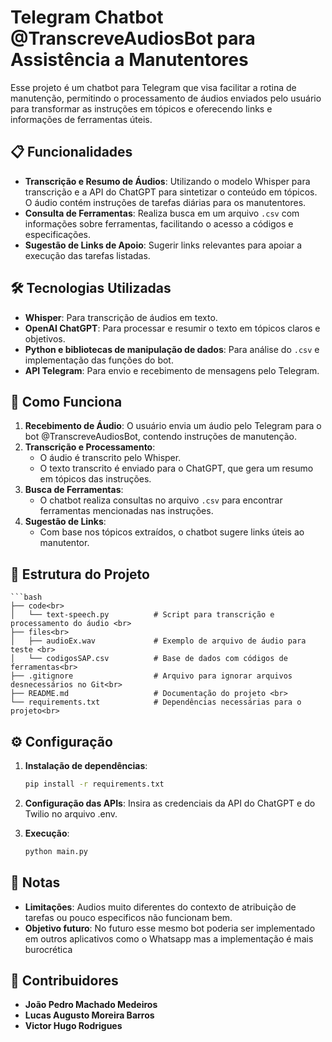# Telegram Chatbot @TranscreveAudiosBot para Assistência a Manutentores

Esse projeto é um chatbot para Telegram que visa facilitar a rotina de manutenção, permitindo o processamento de áudios enviados pelo usuário para transformar as instruções em tópicos e oferecendo links e informações de ferramentas úteis.

## 📋 Funcionalidades

- **Transcrição e Resumo de Áudios**: Utilizando o modelo Whisper para transcrição e a API do ChatGPT para sintetizar o conteúdo em tópicos. O áudio contém instruções de tarefas diárias para os manutentores.
- **Consulta de Ferramentas**: Realiza busca em um arquivo `.csv` com informações sobre ferramentas, facilitando o acesso a códigos e especificações.
- **Sugestão de Links de Apoio**: Sugerir links relevantes para apoiar a execução das tarefas listadas.

## 🛠️ Tecnologias Utilizadas

- **Whisper**: Para transcrição de áudios em texto.
- **OpenAI ChatGPT**: Para processar e resumir o texto em tópicos claros e objetivos.
- **Python e bibliotecas de manipulação de dados**: Para análise do `.csv` e implementação das funções do bot.
- **API Telegram**: Para envio e recebimento de mensagens pelo Telegram.

## 🚀 Como Funciona

1. **Recebimento de Áudio**: O usuário envia um áudio pelo Telegram para o bot @TranscreveAudiosBot, contendo instruções de manutenção.
2. **Transcrição e Processamento**:
   - O áudio é transcrito pelo Whisper.
   - O texto transcrito é enviado para o ChatGPT, que gera um resumo em tópicos das instruções.
3. **Busca de Ferramentas**:
   - O chatbot realiza consultas no arquivo `.csv` para encontrar ferramentas mencionadas nas instruções.
4. **Sugestão de Links**:
   - Com base nos tópicos extraídos, o chatbot sugere links úteis ao manutentor.

## 📂 Estrutura do Projeto
    ```bash
    ├── code<br>
    │   └── text-speech.py          # Script para transcrição e processamento do áudio <br>
    ├── files<br>
    │   ├── audioEx.wav             # Exemplo de arquivo de áudio para teste <br>
    │   └── codigosSAP.csv          # Base de dados com códigos de ferramentas<br> 
    ├── .gitignore                  # Arquivo para ignorar arquivos desnecessários no Git<br> 
    ├── README.md                   # Documentação do projeto <br>
    └── requirements.txt            # Dependências necessárias para o projeto<br>


## ⚙️ Configuração

1. **Instalação de dependências**:
   ```bash
   pip install -r requirements.txt

2. **Configuração das APIs**:
   Insira as credenciais da API do ChatGPT e do Twilio no arquivo .env.

3. **Execução**:
    ```bash
    python main.py

## 📌 Notas

- **Limitações**: Audios muito diferentes do contexto de atribuição de tarefas ou pouco especificos não funcionam bem.
- **Objetivo futuro**: No futuro esse mesmo bot poderia ser implementado em outros aplicativos como o Whatsapp mas a implementação é mais burocrética

## 👥 Contribuidores

- **João Pedro Machado Medeiros**
- **Lucas Augusto Moreira Barros**
- **Victor Hugo Rodrigues**
